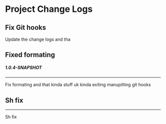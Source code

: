 # Project Change Logs

## Fix Git hooks
Update the change logs and tha
## Fixed formating
##### 1.0.4-SNAPSHOT
--------
Fix formating and that kinda stuff uk kinda exiting manupilting git hooks

## Sh fix
--------
Sh fix
